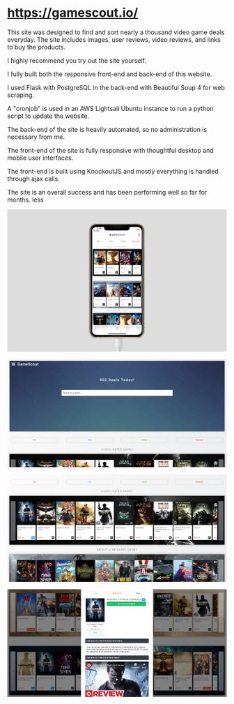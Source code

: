# https://gamescout.io/
This site was designed to find and sort nearly a thousand video game deals everyday. The site includes images, user reviews, video reviews, and links to buy the products.

I highly recommend you try out the site yourself.

I fully built both the responsive front-end and back-end of this website. 

I used Flask with PostgreSQL in the back-end with Beautiful Soup 4 for web scraping.

A "cronjob" is used in an AWS Lightsail Ubuntu instance to run a python script to update the website.

The back-end of the site is heavily automated, so no administration is necessary from me. 

The front-end of the site is fully responsive with thoughtful desktop and mobile user interfaces.

The front-end is built using KnockoutJS and mostly everything is handled through ajax calls.

The site is an overall success and has been performing well so far for months. less

![alt text](https://raw.githubusercontent.com/HussanKhan/gamescout.io/master/showcase_images/gs%20ios.PNG)

![alt text](https://raw.githubusercontent.com/HussanKhan/gamescout.io/master/showcase_images/ph%201.PNG)

![alt text](https://raw.githubusercontent.com/HussanKhan/gamescout.io/master/showcase_images/ph%202.PNG)

![alt text](https://raw.githubusercontent.com/HussanKhan/gamescout.io/master/showcase_images/ph%203.PNG)
